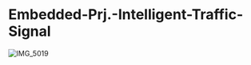 # Embedded-Prj.-Intelligent-Traffic-Signal
![IMG_5019](https://github.com/Rayhan180/Embedded-Prj.-Intelligent-Traffic-Signal/assets/136218406/cd5460c8-29d4-4251-9786-e5cc739e1e6d)
